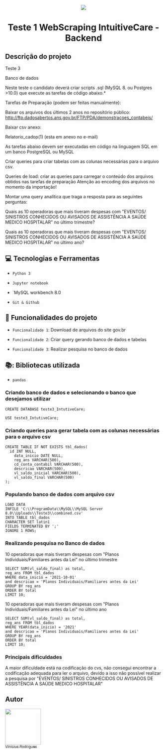 <p align="center">
  <img src="https://user-images.githubusercontent.com/76957963/171772753-2ec5e2b4-16a6-46ba-9d15-e2988bd5efc2.png">
</p>

<h1 align="center"> Teste 1 WebScraping IntuitiveCare - Backend </h1>

## Descrição do projeto 

Teste 3

Banco de dados

Neste teste o candidato deverá criar scripts .sql (MySQL 8. ou Postgres >10.0) que execute as tarefas de código abaixo.*

Tarefas de Preparação (podem ser feitas manualmente):

Baixar os arquivos dos últimos 2 anos no repositório público: http://ftp.dadosabertos.ans.gov.br/FTP/PDA/demonstracoes_contabeis/

Baixar csv anexo:

Relatorio_cadop(1) (esta em anexo no e-mail)

As tarefas abaixo devem ser executadas em código na linguagem SQL em um banco PostgreSQL ou MySQL

Criar queries para criar tabelas com as colunas necessárias para o arquivo csv.

Queries de load: criar as queries para carregar o conteúdo dos arquivos obtidos nas tarefas de preparação
Atenção ao encoding dos arquivos no momento da importação!

Montar uma query analítica que traga a resposta para as seguintes perguntas:

Quais as 10 operadoras que mais tiveram despesas com "EVENTOS/ SINISTROS CONHECIDOS OU AVISADOS  DE ASSISTÊNCIA A SAÚDE MEDICO HOSPITALAR" no último trimestre?

Quais as 10 operadoras que mais tiveram despesas com "EVENTOS/ SINISTROS CONHECIDOS OU AVISADOS  DE ASSISTÊNCIA A SAÚDE MEDICO HOSPITALAR" no último ano?

## :computer: Tecnologias e Ferramentas 

- `Python 3`

- `Jupyter notebook`

- `MySQL workbench 8.0

- `Git & Github`

## :hammer: Funcionalidades do projeto

- `Funcionalidade 1`: Download de arquivos do site gov.br

- `Funcionalidade 2`: Criar query gerando banco de dados e tabelas 

- `Funcionalidade 3`: Realizar pesquisa no banco de dados 

## 📚: Bibliotecas utilizada

- `pandas`

### Criando banco de dados e selecionando o banco que desejamos utilizar  

    CREATE DATABASE teste3_IntutiveCare;
    
    USE teste3_IntutiveCare;
    
### Criando queries para gerar tabela com as colunas necessárias para o arquivo csv

    CREATE TABLE IF NOT EXISTS tbl_dados(
      id INT NULL,
        data_inicio DATE NULL, 
        reg_ans VARCHAR(500),
        cd_conta_contabil VARCHAR(500),
        descricao VARCHAR(500),
        vl_saldo_inicial VARCHAR(500),
        vl_saldo_final VARCHAR(500)
    );
    
### Populando banco de dados com arquivo csv

    LOAD DATA
    INFILE 'C:\\ProgramData\\MySQL\\MySQL Server 8.0\\Uploads\\Teste3\\combined.csv'
    INTO TABLE tbl_dados
    CHARACTER SET latin1
    FIELDS TERMINATED BY ';'
    IGNORE 1 ROWS;
    
### Realizando pesquisa no Banco de dados 

10 operadoras que mais tiveram despesas com "Planos Individuais/Familiares antes da Lei" no último trimestre
   
    SELECT SUM(vl_saldo_final) as total,  
    reg_ans FROM tbl_dados 
    WHERE data_inicio = '2021-10-01' 
    and descricao = 'Planos Individuais/Familiares antes da Lei' 
    GROUP BY reg_ans 
    ORDER BY total 
    LIMIT 10; 
  
 10 operadoras que mais tiveram despesas com "Planos Individuais/Familiares antes da Lei" no último ano

    SELECT SUM(vl_saldo_final) as total,  
    reg_ans FROM tbl_dados 
    WHERE YEAR(data_inicio) = '2021' 
    and descricao = 'Planos Individuais/Familiares antes da Lei' 
    GROUP BY reg_ans 
    ORDER BY total
    LIMIT 10; 

### Principais dificuldades 

A maior dificuldade está na codificação do cvs, não consegui encontrar a codificação adequada para ler o arquivo, devido a isso não possível realizar a pesquisa por "EVENTOS/ SINISTROS CONHECIDOS OU AVISADOS DE ASSISTÊNCIA A SAÚDE MEDICO HOSPITALAR" 

## Autor

[<img src="https://user-images.githubusercontent.com/76957963/171774831-f51b4f04-1beb-498a-b7ab-a47a7af1d382.jpeg" width=115><br><sub>Vinícius Rodrigues</sub>](https://github.com/ViniciusRodrigues10)
